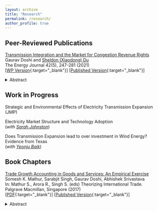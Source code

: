 ```yaml
---
layout: archive
title: "Research"
permalink: /research/
author_profile: true
---
```


Peer-Reviewed Publications
----

[Transmission Integration and the Market for Congestion Revenue Rights](https://doi.org/10.5547/01956574.42.5.gdos) <br/>
Gaurav Doshi and [Sheldon (Xiaodong) Du](https://aae.wisc.edu/faculty/xdu23/) <br/>
The Energy Journal 42(5), 247-281 (2021) <br/>
[[WP Version](/files/DoshiDu_EJ_revised_wAppendix.pdf){:target="_blank"}] [[Published Version](https://doi.org/10.5547/01956574.42.5.gdos){:target="_blank"}] <br/>
<details><summary>Abstract</summary>
Texas electricity market saw a recent integration of electricity transmission as a part of Competitive Renewable Energy Zones (CREZ). Exploiting the commissioning date of CREZ based transmission integration as an exogenous shock, we analyze the effect of transmission expansion on market clearing prices of Congestion Revenue Rights (CRR). Reduced form estimates suggest that excess transmission led to a lowering of CRR prices for contracts at all Times of Use. We find strong evidence of spatial, distributional, and firm specific heterogeneity. The paper shows that transmission expansion enhanced efficiency of the CRR market in terms of a spatial convergence in prices and a decrease in aggregate auction expenditure of approximately $260 million over a period of 4.5 years post CREZ.
 </details> 

Work in Progress
----

Strategic and Environmental Effects of Electricity Transmission Expansion (JMP)

Electricity Market Structure and Technology Adoption <br/> (_with [Sarah Johnston](https://www.sarahbjohnston.com/)_)

Does Transmission Expansion lead to over investment in Wind Energy? Evidence from Texas <br/> (_with [Yeonju Baik](https://econ.wisc.edu/staff/baik-yeon-ju/)_)
<br/>

Book Chapters
----
 
[Trade Growth Accounting in Goods and Services: An Empirical Exercise](https://doi.org/10.1007/978-981-10-1759-9_5) <br/>
Somesh K. Mathur, Sarabjit Singh, Gaurav Doshi, Abhishek Srivastava <br/>
In: Mathur S., Arora R., Singh S. (eds) Theorizing International Trade. Palgrave Macmillan, Singapore (2017) <br/>
[[PDF](/files/Trade_Costs_Paper.pdf){:target="_blank"}] [[Published Version](https://doi.org/10.1007/978-981-10-1759-9_5){:target="_blank"}] <br/>
<details><summary>Abstract</summary>
This chapter explores the reasons behind trade growth in goods and services over the years for some selected countries by using Novy’s measure. We calculate trade costs in terms of tariff equivalents by using the indirect trade cost measure given by Novy. Trade costs and trade growth accounting in both goods and services are shown separately. For trade costs in goods, we look at the case of India and APEC countries, and for trade costs in services we consider the 61 trading partners for which data is available.
</details> <br/>
